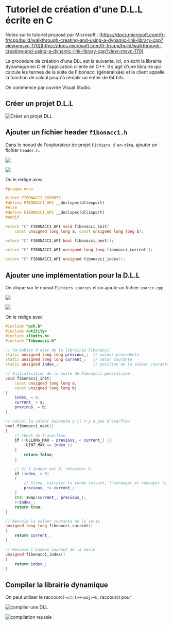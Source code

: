 # Tutoriel de création d'une D.L.L écrite en C

Notes sur le tutoriel proposé par Microsoft : [https://docs.microsoft.com/fr-fr/cpp/build/walkthrough-creating-and-using-a-dynamic-link-library-cpp?view=msvc-170](https://docs.microsoft.com/fr-fr/cpp/build/walkthrough-creating-and-using-a-dynamic-link-library-cpp?view=msvc-170).

La procédure de création d'une DLL est la suivante. Ici, on écrit la librairie dynamique en C et l'application cliente en C++. Il s'agit d'une librairie qui calcule les termes de la suite de Fibonacci (généralisée) et le client appelle la fonction de calcul jusqu'à remplir un entier de 64 bits.

On commence par ouvrire Visual Studio.

## Créer un projet D.L.L

![Créer un projet DLL](images/creerUnProjet.jpg)

## Ajouter un fichier header `fibonacci.h`

Dans le noeud de l'explorateur de projet `Fichiers d'en-tête`, ajouter un fichier `header.h`.

![](images/nouvelleEnTete.jpg)

![](images/nouveauFichierEnTete.jpg)

On le rédige ainsi

```cpp
#pragma once

#ifdef FIBONACCI_EXPORTS
#define FIBONACCI_API __declspec(dllexport)
#else
#define FIBONACCI_API __declspec(dllimport)
#endif

extern "C" FIBONACCI_API void fibonacci_init(
    const unsigned long long a, const unsigned long long b);

extern "C" FIBONACCI_API bool fibonacci_next();

extern "C" FIBONACCI_API unsigned long long fibonacci_current();

extern "C" FIBONACCI_API unsigned fibonacci_index();
```

## Ajouter une implémentation pour la D.L.L

On clique sur le noeud `Fichiers sources` et on ajoute un fichier `source.cpp`. 

![](images/nouveauFichierSource.jpg)

![](images/nouveauFichierSourceCpp.jpg)

On le rédige avec

```cpp
#include "pch.h"
#include <utility>
#include <limits.h>
#include "fibonacci.h"

// Variables d'etat de la librairie Fibonacci
static unsigned long long previous_;  // valeur precedente
static unsigned long long current_;   // valur courante
static unsigned index_;               // position de la valeur courante

// Initialisation de la suite de Fibonacci generalisee
void fibonacci_init(
    const unsigned long long a,
    const unsigned long long b)
{
    index_ = 0;
    current_ = a;
    previous_ = b;
}

// Calcul la valeur suivante s'il n'y a pas d'overflow
bool fibonacci_next()
{
    // Check de l'overflow
    if ((ULLONG_MAX - previous_ < current_) ||
        (UINT_MAX == index_))
    {
        return false;
    }

    // Si l'indexe est 0, retourner b
    if (index_ > 0)
    {
        // Sinon, calculer le terme suivant, l'echanger et renvoyer la valeur
        previous_ += current_;
    }
    std::swap(current_, previous_);
    ++index_;
    return true;
}

// Renvoie la valeur courante de la serie
unsigned long long fibonacci_current()
{
    return current_;
}

// Renvoie l'indexe courant de la serie
unsigned fibonacci_index()
{
    return index_;
}
```

## Compiler la librairie dynamique

On peut utiliser le raccourci `<ctrl>+<maj>+b`, raccourci pour 

![compiler une DLL](images/compilerUneDll.jpg)

![compilation reussie](images/compilationReussie.jpg)